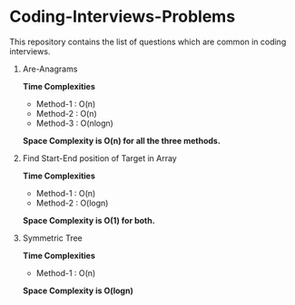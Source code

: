 # Coding-Interviews-Problems

This repository contains the list of questions which are common in coding interviews.

   1. Are-Anagrams
      
      **Time Complexities**
         - Method-1 : O(n)
         - Method-2 : O(n)
         - Method-3 : O(nlogn)
  
      **Space Complexity is O(n) for all the three methods.**
      
   2. Find Start-End position of Target in Array
 
      **Time Complexities**
         - Method-1 : O(n)
         - Method-2 : O(logn)

      **Space Complexity is O(1) for both.**
   
   3. Symmetric Tree
   
      **Time Complexities**
         - Method-1 : O(n)

      **Space Complexity is O(logn)**
